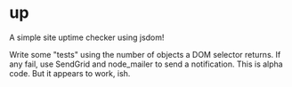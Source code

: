 up
==

A simple site uptime checker using jsdom!



Write some "tests" using the number of objects a DOM selector returns. If any fail, use SendGrid and node_mailer to send a notification. This is alpha code. But it appears to work, ish.



